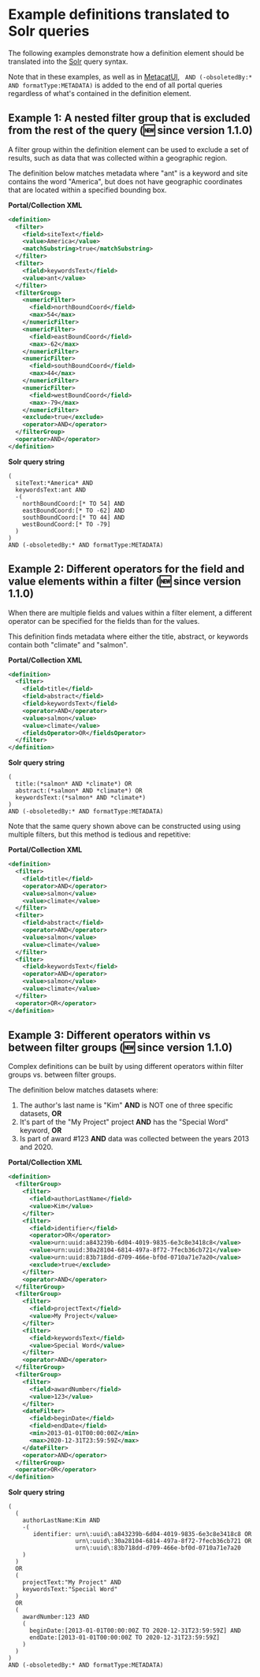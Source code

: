# Example definitions translated to Solr queries

The following examples demonstrate how a definition element should be translated into the [Solr](https://lucene.apache.org/solr/) query syntax.

Note that in these examples, as well as in [MetacatUI](https://github.com/NCEAS/MetacatUI), ` AND (-obsoletedBy:* AND formatType:METADATA)` is added to the end of all portal queries regardless of what's contained in the definition element.

## **Example 1:** A nested filter group that is excluded from the rest of the query (🆕 since version 1.1.0)

A filter group within the definition element can be used to exclude a set of results, such as data that was collected within a geographic region.

The definition below matches metadata where "ant" is a keyword and site contains the word "America", but does not have geographic coordinates that are located within a specified bounding box.

**Portal/Collection XML**
```xml
<definition>
  <filter>
    <field>siteText</field>
    <value>America</value>
    <matchSubstring>true</matchSubstring>
  </filter>
  <filter>
    <field>keywordsText</field>
    <value>ant</value>
  </filter>
  <filterGroup>
    <numericFilter>
      <field>northBoundCoord</field>
      <max>54</max>
    </numericFilter>
    <numericFilter>
      <field>eastBoundCoord</field>
      <max>-62</max>
    </numericFilter>
    <numericFilter>
      <field>southBoundCoord</field>
      <max>44</max>
    </numericFilter>
    <numericFilter>
      <field>westBoundCoord</field>
      <max>-79</max>
    </numericFilter>
    <exclude>true</exclude>
    <operator>AND</operator>
  </filterGroup>
  <operator>AND</operator>
</definition>
```

**Solr query string**
```
(
  siteText:*America* AND
  keywordsText:ant AND
  -(
    northBoundCoord:[* TO 54] AND
    eastBoundCoord:[* TO -62] AND
    southBoundCoord:[* TO 44] AND
    westBoundCoord:[* TO -79]
  )
)
AND (-obsoletedBy:* AND formatType:METADATA)
```

## **Example 2:** Different operators for the field and value elements within a filter (🆕 since version 1.1.0)

When there are multiple fields and values within a filter element, a different operator can be specified for the fields than for the values.

This definition finds metadata where either the title, abstract, or keywords contain both "climate" and "salmon".

**Portal/Collection XML**
```xml
<definition>
  <filter>
    <field>title</field>
    <field>abstract</field>
    <field>keywordsText</field>
    <operator>AND</operator>
    <value>salmon</value>
    <value>climate</value>
    <fieldsOperator>OR</fieldsOperator>
  </filter>
</definition>
```

**Solr query string**
```
(
  title:(*salmon* AND *climate*) OR
  abstract:(*salmon* AND *climate*) OR
  keywordsText:(*salmon* AND *climate*)
)
AND (-obsoletedBy:* AND formatType:METADATA)
```

Note that the same query shown above can be constructed using using multiple filters, but this method is tedious and repetitive:

**Portal/Collection XML**
```xml
<definition>
  <filter>
    <field>title</field>
    <operator>AND</operator>
    <value>salmon</value>
    <value>climate</value>
  </filter>
  <filter>
    <field>abstract</field>
    <operator>AND</operator>
    <value>salmon</value>
    <value>climate</value>
  </filter>
  <filter>
    <field>keywordsText</field>
    <operator>AND</operator>
    <value>salmon</value>
    <value>climate</value>
  </filter>
  <operator>OR</operator>
</definition>
```

## **Example 3:** Different operators within vs between filter groups (🆕 since version 1.1.0)

Complex definitions can be built by using different operators within filter groups vs. between filter groups.

The definition below matches datasets where:
1. The author's last name is "Kim" **AND** is NOT one of three specific datasets, **OR**
2. It's part of the "My Project" project **AND** has the "Special Word" keyword, **OR**
3. Is part of award #123 **AND** data was collected between the years 2013 and 2020.

**Portal/Collection XML**
```xml
<definition>
  <filterGroup>
    <filter>
      <field>authorLastName</field>
      <value>Kim</value>
    </filter>
    <filter>
      <field>identifier</field>
      <operator>OR</operator>
      <value>urn:uuid:a843239b-6d04-4019-9835-6e3c8e3418c8</value>
      <value>urn:uuid:30a28104-6814-497a-8f72-7fecb36cb721</value>
      <value>urn:uuid:83b718dd-d709-466e-bf0d-0710a71e7a20</value>
      <exclude>true</exclude>
    </filter>
    <operator>AND</operator>
  </filterGroup>
  <filterGroup>
    <filter>
      <field>projectText</field>
      <value>My Project</value>
    </filter>
    <filter>
      <field>keywordsText</field>
      <value>Special Word</value>
    </filter>
    <operator>AND</operator>
  </filterGroup>
  <filterGroup>
    <filter>
      <field>awardNumber</field>
      <value>123</value>
    </filter>
    <dateFilter>
      <field>beginDate</field>
      <field>endDate</field>
      <min>2013-01-01T00:00:00Z</min>
      <max>2020-12-31T23:59:59Z</max>
    </dateFilter>
    <operator>AND</operator>
  </filterGroup>
  <operator>OR</operator>
</definition>
```

**Solr query string**
```
(
  (
    authorLastName:Kim AND
    -(
       identifier: urn\:uuid\:a843239b-6d04-4019-9835-6e3c8e3418c8 OR
                   urn\:uuid\:30a28104-6814-497a-8f72-7fecb36cb721 OR
                   urn\:uuid\:83b718dd-d709-466e-bf0d-0710a71e7a20
    )
  )
  OR
  (
    projectText:"My Project" AND
    keywordsText:"Special Word"
  )
  OR
  (
    awardNumber:123 AND
    (
      beginDate:[2013-01-01T00:00:00Z TO 2020-12-31T23:59:59Z] AND
      endDate:[2013-01-01T00:00:00Z TO 2020-12-31T23:59:59Z]
    )
  )
)
AND (-obsoletedBy:* AND formatType:METADATA)
```
